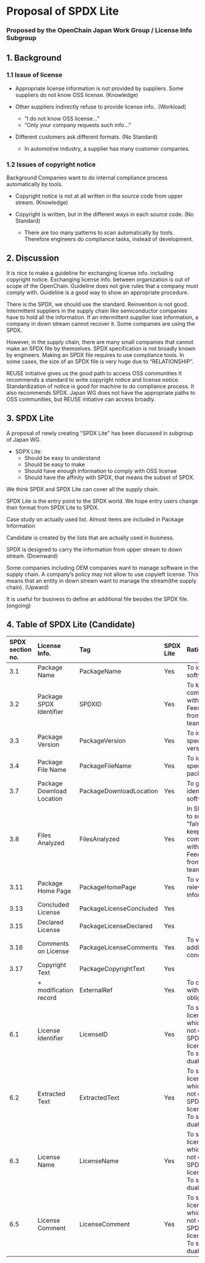 # Proposal of SPDX Lite

### Proposed by the OpenChain Japan Work Group / License Info Subgroup


## 1. Background



### 1.1 Issue of license

* Appropriate license information is not provided by suppliers. Some suppliers do not know OSS license.  (Knowledge)

* Other suppliers indirectly refuse to provide license info..  (Workload)
  * “I do not know OSS license...”
  * “Only your company requests such info...”

* Different customers ask different formats.  (No Standard)
  * In automotive industry, a supplier has many customer companies. 


### 1.2 Issues of copyright notice

Background
Companies want to do internal compliance process automatically by tools.

* Copyright notice is not at all written in the source code from upper stream.  (Knowledge)

* Copyright is written, but in the different ways in each source code. (No Standard)
  * There are too many patterns to scan automatically by tools. Therefore engineers do compliance tasks, instead of development.

## 2. Discussion 

It is nice to make a guideline for exchanging license info. including copyright notice. 
Exchanging license info. between organization is out of scope of the OpenChain.
Guideline does not give rules that a company must comply with. 
Guideline is a good way to show an appropriate procedure. 

There is the SPDX, we should use the standard. 
Reinvention is not good. Intermittent suppliers in the supply chain like semiconductor companies have to hold all the information.
If an intermittent supplier lose information, a company in down stream cannot recover it.
Some companies are using the SPDX.


However, in the supply chain, there are many small companies that cannot make an SPDX file by themselves.
SPDX specification is not broadly known by engineers.
Making an SPDX file requires to use compliance tools. 
In some cases, the size of an SPDX file is very huge due to “RELATIONSHIP”.

REUSE initiative gives us the good path to access OSS communities
It recommends a standard to write copyright notice and license notice.
Standardization of notice is good for machine to do compliance process.
It also recommends SPDX. 
Japan WG does not have the appropriate paths to OSS communities, but REUSE initiative can access broadly.


## 3. SPDX Lite

A proposal of newly creating "SPDX Lite" has been discussed in subgroup of Japan WG.
* SDPX Lite:
  * Should be easy to understand
  * Should be easy to make
  * Should have enough information to comply with OSS license
  * Should have the affinity with SPDX, that means the subset of SPDX.


We think SPDX and SPDX Lite can cover all the supply chain.

SPDX Lite is the entry point to the SPDX world.
We hope entry users change their format from SPDX Lite to SPDX.


Case study on actually used list.
Almost items are included in Package Information

Candidate is created by the lists that are actually used in business.

SPDX is designed to carry the information from upper stream to down stream. (Downward)

Some companies including OEM companies want to manage software in the supply chain.
A company’s policy may not allow to use copyleft license.
This means that an entity in down stream want to manage the stream(the supply chain). (Upward)

It is useful for business to define an additional file besides the SPDX file. (ongoing)

## 4. Table of SPDX Lite (Candidate)

| SPDX section no. | License Info. | Tag  | SPDX Lite  | Rationale      |
|:------------|:-------------|:------------------|:------------------|:------------------|
|3.1	|Package Name	| PackageName |Yes|To identify software	|
|3.2	|Package SPDX Identifier	| SPDXID|Yes| To keep compatibility with SPDX. Feedback from SPDX team. |
|3.3	|Package Version	| PackageVersion |Yes|To identify specific version	|
|3.4	|Package File Name	| PackageFileName	|Yes|To identify specific package|
|3.7	|Package Download Location 	| PackageDownloadLocation |Yes|To get the identical software	|
|3.8	|Files Analyzed	|	FilesAnalyzed |Yes| In SPDX Lite, to set "false". To keep compatibility with SPDX. Feedback from SPDX team. |
|3.11	|Package Home Page	| PackageHomePage	|Yes|To verify relevant information|
|3.13	|Concluded License	| PackageLicenseConcluded	|Yes||
|3.15	|Declared License	| PackageLicenseDeclared	|Yes||
|3.16	|Comments on License	| PackageLicenseComments	|Yes|To verify additional conditions|
|3.17	|Copyright Text	| PackageCopyrightText	|Yes||
|	|	+ modification record| ExternalRef |Yes|To comply with license obligation|
|6.1	|License Identifier	| LicenseID	|Yes|To specify licenses which are not on the SPDX license list / To specify dual license|
|6.2	|Extracted Text	| ExtractedText	|Yes|To specify licenses which are not on the SPDX license list / To specify dual license|
|6.3	|License Name	| LicenseName	|Yes|To specify licenses which are not on the SPDX license list / To specify dual license|
|6.5	|License Comment	| LicenseComment	|Yes|To specify licenses which are not on the SPDX license list / To specify dual license|


